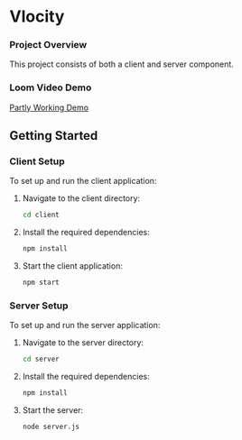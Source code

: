 # Vlocity

### Project Overview
This project consists of both a client and server component.

### Loom Video Demo
[Partly Working Demo](https://www.loom.com/share/48fcf5e1d31e4723865e0f8e07471412?sid=ddec2b20-dbaf-4f61-86bd-c8476061a858)

## Getting Started

### Client Setup
To set up and run the client application:

1. Navigate to the client directory:
   ```bash
   cd client
   ```
2. Install the required dependencies:
   ```bash
   npm install
   ```
3. Start the client application:
   ```bash
   npm start
   ```

### Server Setup
To set up and run the server application:

1. Navigate to the server directory:
   ```bash
   cd server
   ```
2. Install the required dependencies:
   ```bash
   npm install
   ```
3. Start the server:
   ```bash
   node server.js
   ```
